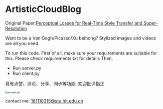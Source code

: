 # ArtisticCloudBlog
Original Paper:[Perceptual Losses for Real-Time Style Transfer and Super-Resolution](https://arxiv.org/pdf/1603.08155.pdf)

Want to be a Van Gogh/Picasso/Xu beihong? Stylized images and videos are all you need.

To run this code.
First of all, make sure your requirements are suitable for this. Please check requirements.txt for details
Then,
- Run server.py
- Run client.py

具有点赞、评论、分享、同步等功能, 欢迎批评指正


<img src="example.gif" alt="example.gif" style="zoom:50%;" />

contact me: 181110315@stu.hit.edu.cn
